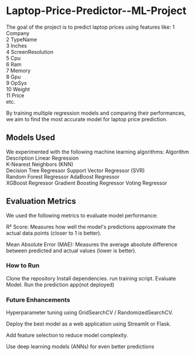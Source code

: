 # Laptop-Price-Predictor--ML-Project

The goal of the project is to predict laptop prices using features like:
 1 Company          
 2   TypeName          
 3   Inches          
 4   ScreenResolution  
 5   Cpu               
 6   Ram               
 7   Memory           
 8   Gpu               
 9   OpSys             
 10  Weight           
 11  Price  
etc.

By training multiple regression models and comparing their performances, we aim to find the most accurate model for laptop price prediction.

## Models Used
We experimented with the following machine learning algorithms:
Algorithm	Description
Linear Regression	
K-Nearest Neighbors (KNN)	
Decision Tree Regressor	
Support Vector Regressor (SVR)	
Random Forest Regressor	
AdaBoost Regressor	
XGBoost Regressor
Gradient Boosting Regressor	
Voting Regressor

## Evaluation Metrics
We used the following metrics to evaluate model performance:

R² Score: Measures how well the model's predictions approximate the actual data points (closer to 1 is better).

Mean Absolute Error (MAE): Measures the average absolute difference between predicted and actual values (lower is better).

### How to Run
Clone the repository
Install dependencies.
run training script.
Evaluate Model.
Run the prediction app(not deployed)

### Future Enhancements
Hyperparameter tuning using GridSearchCV / RandomizedSearchCV.

Deploy the best model as a web application using Streamlit or Flask.

Add feature selection to reduce model complexity.

Use deep learning models (ANNs) for even better predictions
